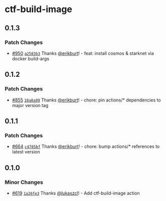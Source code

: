 # ctf-build-image

## 0.1.3

### Patch Changes

- [#950](https://github.com/smartcontractkit/.github/pull/950)
  [`a2583b3`](https://github.com/smartcontractkit/.github/commit/a2583b3277d3be77bb2fbad7814b239cf2650c94)
  Thanks [@erikburt](https://github.com/erikburt)! - feat: install cosmos &
  starknet via docker build-args

## 0.1.2

### Patch Changes

- [#855](https://github.com/smartcontractkit/.github/pull/855)
  [`18a8a89`](https://github.com/smartcontractkit/.github/commit/18a8a89b23006355003b705d55acaf329c384d94)
  Thanks [@erikburt](https://github.com/erikburt)! - chore: pin actions/\*
  dependencies to major version tag

## 0.1.1

### Patch Changes

- [#664](https://github.com/smartcontractkit/.github/pull/664)
  [`c4705bf`](https://github.com/smartcontractkit/.github/commit/c4705bfdbf6c8e57c080d82a3c4f013aa96a2dfb)
  Thanks [@erikburt](https://github.com/erikburt)! - chore: bump actions/\*
  references to latest version

## 0.1.0

### Minor Changes

- [#619](https://github.com/smartcontractkit/.github/pull/619)
  [`1a26fe3`](https://github.com/smartcontractkit/.github/commit/1a26fe378d7ebdc34ab1fe31ec4a6d1c376199f8)
  Thanks [@lukaszcl](https://github.com/lukaszcl)! - Add ctf-build-image action
